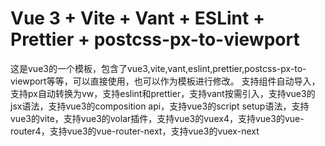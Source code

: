 # Vue 3 + Vite + Vant + ESLint + Prettier + postcss-px-to-viewport


这是vue3的一个模板，包含了vue3,vite,vant,eslint,prettier,postcss-px-to-viewport等等，可以直接使用，也可以作为模板进行修改。
支持组件自动导入，支持px自动转换为vw，支持eslint和prettier，支持vant按需引入，支持vue3的jsx语法，支持vue3的composition api，支持vue3的script setup语法，支持vue3的vite，支持vue3的volar插件，支持vue3的vuex4，支持vue3的vue-router4，支持vue3的vue-router-next，支持vue3的vuex-next

